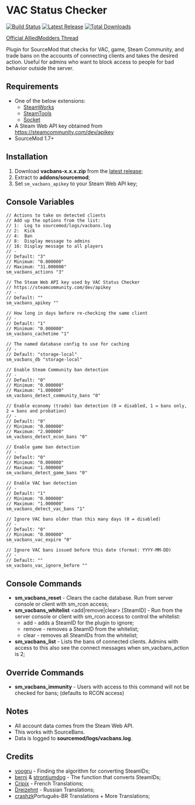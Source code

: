 # VAC Status Checker
[![Build Status](https://travis-ci.org/stevotvr/sourcemod-vacbans.svg)](https://travis-ci.org/stevotvr/sourcemod-vacbans)
[![Latest Release](https://img.shields.io/github/release/stevotvr/sourcemod-vacbans.svg)](https://github.com/stevotvr/sourcemod-vacbans/releases/latest)
[![Total Downloads](https://img.shields.io/github/downloads/stevotvr/sourcemod-vacbans/total.svg)](https://github.com/stevotvr/sourcemod-vacbans/releases)

[Official AlliedModders Thread](http://forums.alliedmods.net/showthread.php?t=80942)

Plugin for SourceMod that checks for VAC, game, Steam Community, and trade bans on the accounts of connecting clients and takes the desired action. Useful for admins who want to block access to people for bad behavior outside the server.

## Requirements
* One of the below extensions:
	* [SteamWorks](https://forums.alliedmods.net/showthread.php?t=229556)
	* [SteamTools](https://forums.alliedmods.net/forumdisplay.php?f=147)
	* [Socket](https://forums.alliedmods.net/showthread.php?t=67640)
* A Steam Web API key obtained from https://steamcommunity.com/dev/apikey
* SourceMod 1.7+

 ## Installation
 1. Download **vacbans-x.x.x.zip** from the [latest release](https://github.com/stevotvr/sourcemod-vacbans/releases/latest);
 2. Extract to **addons/sourcemod**;
 3. Set `sm_vacbans_apikey` to your Steam Web API key;

 ## Console Variables
```
// Actions to take on detected clients
// Add up the options from the list:
// 1:  Log to sourcemod/logs/vacbans.log
// 2:  Kick
// 4:  Ban
// 8:  Display message to admins
// 16: Display message to all players
// -
// Default: "3"
// Minimum: "0.000000"
// Maximum: "31.000000"
sm_vacbans_actions "3"

// The Steam Web API key used by VAC Status Checker
// https://steamcommunity.com/dev/apikey
// -
// Default: ""
sm_vacbans_apikey ""

// How long in days before re-checking the same client
// -
// Default: "1"
// Minimum: "0.000000"
sm_vacbans_cachetime "1"

// The named database config to use for caching
// -
// Default: "storage-local"
sm_vacbans_db "storage-local"

// Enable Steam Community ban detection
// -
// Default: "0"
// Minimum: "0.000000"
// Maximum: "1.000000"
sm_vacbans_detect_community_bans "0"

// Enable economy (trade) ban detection (0 = disabled, 1 = bans only, 2 = bans and probation)
// -
// Default: "0"
// Minimum: "0.000000"
// Maximum: "2.000000"
sm_vacbans_detect_econ_bans "0"

// Enable game ban detection
// -
// Default: "0"
// Minimum: "0.000000"
// Maximum: "1.000000"
sm_vacbans_detect_game_bans "0"

// Enable VAC ban detection
// -
// Default: "1"
// Minimum: "0.000000"
// Maximum: "1.000000"
sm_vacbans_detect_vac_bans "1"

// Ignore VAC bans older than this many days (0 = disabled)
// -
// Default: "0"
// Minimum: "0.000000"
sm_vacbans_vac_expire "0"

// Ignore VAC bans issued before this date (format: YYYY-MM-DD)
// -
// Default: ""
sm_vacbans_vac_ignore_before ""
```

## Console Commands
* **sm_vacbans_reset** - Clears the cache database. Run from server console or client with sm_rcon access;
* **sm_vacbans_whitelist** <add|remove|clear> [SteamID] - Run from the server console or client with sm_rcon access to control the whitelist:
	* add <SteamID> - adds a SteamID for the plugin to ignore;
	* remove <SteamID> - removes a SteamID from the whitelist;
	* clear - removes all SteamIDs from the whitelist;
* **sm_vacbans_list** - Lists the bans of connected clients. Admins with access to this also see the connect messages when sm_vacbans_action is 2;

## Override Commands
* **sm_vacbans_immunity** - Users with access to this command will not be checked for bans; (defaults to RCON access)

 ## Notes
* All account data comes from the Steam Web API.
* This works with SourceBans.
* Data is logged to **sourcemod/logs/vacbans.log**.

## Credits
* [voogru](https://forums.alliedmods.net/member.php?u=2557) - Finding the algorithm for converting SteamIDs;
* [berni](https://forums.alliedmods.net/member.php?u=27799) & [strontiumdog](https://forums.alliedmods.net/member.php?u=24573) - The function that converts SteamIDs;
* [Cripix](https://forums.alliedmods.net/member.php?u=273837) - French Translations;
* [Dreizehnt](https://forums.alliedmods.net/member.php?u=266566) - Russian Translations;
* [crashzk](https://github.com/crashzk)Português-BR Translations + More Translations;
